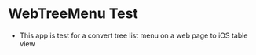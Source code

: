 # WebTreeMenu Test
- This app is test for a convert tree list menu on a web page to iOS table view

